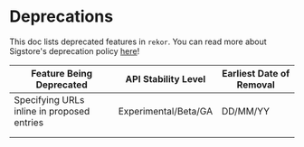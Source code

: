 # Deprecations

This doc lists deprecated features in `rekor`.
You can read more about Sigstore's deprecation policy [here](https://docs.sigstore.dev/api-stability)!

| **Feature Being Deprecated**               | **API Stability Level** | **Earliest Date of Removal** |
|--------------------------------------------|-------------------------|------------------------------|
| Specifying URLs inline in proposed entries | Experimental/Beta/GA    | DD/MM/YY                     |
|                                            |                         |                              |
|                                            |                         |                              |
